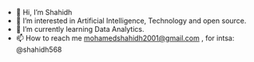 - 👋 Hi, I’m Shahidh
- 👀 I’m interested in Artificial Intelligence, Technology and open source.
- 🌱 I’m currently learning Data Analytics.
- 📫 How to reach me mohamedshahidh2001@gmail.com , for intsa: @shahidh568

<!---
shahidh568/shahidh568 is a ✨ special ✨ repository because its `README.md` (this file) appears on your GitHub profile.
You can click the Preview link to take a look at your changes.
--->
